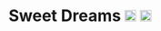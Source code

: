 # Sweet Dreams <img src="https://pic.sopili.net/pub/emoji/twitter/2/72x72/1f496.png" width=20 height=20> <img src="https://pic.sopili.net/pub/emoji/twitter/2/72x72/1f370.png" width=20 height=20>
